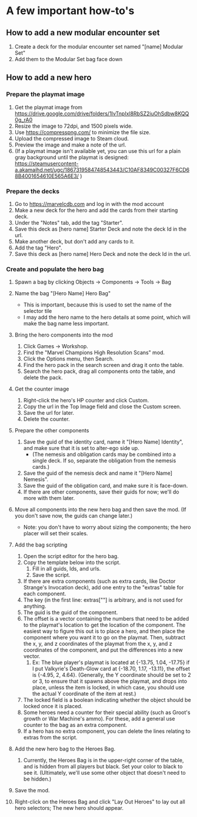 # A few important how-to's

## How to add a new modular encounter set
1. Create a deck for the modular encounter set named "[name] Modular Set"
2. Add them to the Modular Set bag face down

## How to add a new hero
### Prepare the playmat image  
1. Get the playmat image from https://drive.google.com/drive/folders/1IvTnpIxl8RbSZ2iuOhSdbw8KQQ0g_rA0
2. Resize the image to 72dpi, and 1500 pixels wide. 
3. Use https://compresspng.com/ to minimize the file size. 
4. Upload the compressed image to Steam cloud. 
5. Preview the image and make a note of the url.
6. (If a playmat image isn't available yet, you can use this url for a plain gray background until the playmat is designed: https://steamusercontent-a.akamaihd.net/ugc/1867319584748543443/C10AF8349C00327F6CD68B4001654610E565A6E3/ )

### Prepare the decks 
1. Go to https://marvelcdb.com and log in with the mod account
2. Make a new deck for the hero and add the cards from their starting deck. 
3. Under the "Notes" tab, add the tag "Starter". 
4. Save this deck as [hero name] Starter Deck and note the deck Id in the url. 
5. Make another deck, but don't add any cards to it. 
6. Add the tag "Hero". 
7. Save this deck as [hero name] Hero Deck and note the deck Id in the url. 

### Create and populate the hero bag
1. Spawn a bag by clicking Objects -> Components -> Tools -> Bag 
2. Name the bag "[Hero Name] Hero Bag"
   * This is important, because this is used to set the name of the selector tile
   * I may add the hero name to the hero details at some point, which will make the bag name less important.

3. Bring the hero components into the mod 
   1. Click Games -> Workshop. 
   2. Find the "Marvel Champions High Resolution Scans" mod. 
   3. Click the Options menu, then Search. 
   4. Find the hero pack in the search screen and drag it onto the table. 
   5. Search the hero pack, drag all components onto the table, and delete the pack.

4. Get the counter image 
   1. Right-click the hero's HP counter and click Custom. 
   2. Copy the url in the Top Image field and close the Custom screen. 
   3. Save the url for later. 
   4. Delete the counter.

5. Prepare the other components 
   1. Save the guid of the identity card, name it "[Hero Name] Identity", and make sure that it is set to alter-ego side up.
      * (The nemesis and obligation cards may be combined into a single deck. If so, separate the obligation from the nemesis cards.)
   2. Save the guid of the nemesis deck and name it "[Hero Name] Nemesis". 
   3. Save the guid of the obligation card, and make sure it is face-down. 
   4. If there are other components, save their guids for now; we'll do more with them later. 

6. Move all components into the new hero bag and then save the mod. (If you don't save now, the guids can change later.)
   * Note: you don't have to worry about sizing the components; the hero placer will set their scales.

7. Add the bag scripting 
   1. Open the script editor for the hero bag. 
   2. Copy the template below into the script. 
      1. Fill in all guids, Ids, and urls. 
      2. Save the script. 
   3. If there are extra components (such as extra cards, like Doctor Strange's Invocation deck), add one entry to the "extras" table for each component. 
   4. The key (in the first line: extras[""] is arbitrary, and is not used for anything. 
   5. The guid is the guid of the component. 
   6. The offset is a vector containing the numbers that need to be added to the playmat's location to get the location of the component. The easiest way to figure this out is to place a hero, and then place the component where you want it to go on the playmat. Then, subtract the x, y, and z coordinates of the playmat from the x, y, and z coordinates of the component, and put the differences into a new vector. 
      1. Ex: The blue player's playmat is located at {-13.75, 1.04, -17.75} if I put Valkyrie's Death-Glow card at {-18.70, 1.17, -13.11}, the offset is {-4.95, 2, 4.64}. (Generally, the Y coordinate should be set to 2 or 3, to ensure that it spawns above the playmat, and drops into place, unless the item is locked, in which case, you should use the actual Y coordinate of the item at rest.)
   7. The locked field is a boolean indicating whether the object should be locked once it is placed. 
   8. Some heroes need a counter for their special ability (such as Groot's growth or War Machine's ammo). For these, add a general use counter to the bag as an extra component. 
   9. If a hero has no extra component, you can delete the lines relating to extras from the script. 
8. Add the new hero bag to the Heroes Bag. 
   1. Currently, the Heroes Bag is in the upper-right corner of the table, and is hidden from all players but black. Set your color to black to see it. (Ultimately, we'll use some other object that doesn't need to be hidden.)
9. Save the mod. 
10. Right-click on the Heroes Bag and click "Lay Out Heroes" to lay out all hero selectors; The new hero should appear.